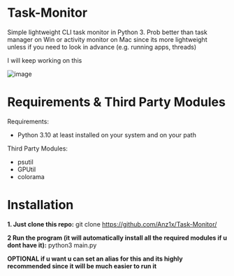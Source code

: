 # Task-Monitor
Simple lightweight CLI task monitor in Python 3. Prob better than task manager on Win or activity monitor on Mac since its more lightweight unless if you need to look in advance (e.g. running apps, threads)

I will keep working on this

![image](https://user-images.githubusercontent.com/50573902/176994492-933ec44e-9c82-4bd3-8eee-4f5680d0b6b7.png)

# Requirements & Third Party Modules

Requirements:
- Python 3.10 at least installed on your system and on your path

Third Party Modules:
- psutil
- GPUtil
- colorama

# Installation

**1. Just clone this repo:**
        git clone https://github.com/Anz1x/Task-Monitor/
        
**2 Run the program (it will automatically install all the required modules if u dont have it):**
        python3 main.py    
        
**OPTIONAL if u want u can set an alias for this and its highly recommended since it will be much easier to run it**
